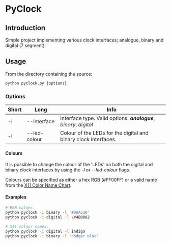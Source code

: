 # PyClock

## Introduction
Simple project implementing various clock interfaces; analogue, binary and digital (7 segment).

## Usage
From the directory containing the source:

```bash
python pyclock.py {options}
```

### Options

 Short | Long | Info
 --- | --- | ---
  -i | --interface | Interface type. Valid options: _**analogue**_, *binary*, *digital*
  -l | --led-colour | Colour of the LEDs for the digital and binary clock interfaces.

  #### Colours
  It is possible to change the colour of the 'LEDs' on both the digital and binary clock interfaces by using the *-l* or *--led-colour* flags.

 Colours can be specified as either a hex RGB (#FF00FF) or a valid name from the [X11 Color Name Chart](https://en.wikipedia.org/wiki/X11_color_names#Color_name_chart).

#### Examples
```bash
# RGB values
python pyclock -i binary -l '#DAA520'
python pyclock -i digital -l \#4B0082

# X11 colour names.
python pyclock -i digital -l indigo
python pyclock -i binary -l 'dodger blue'
```
